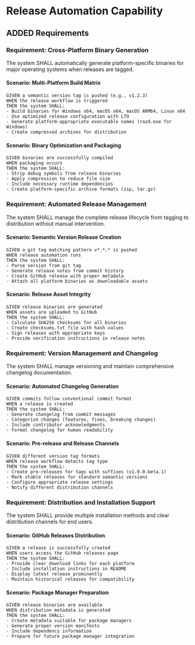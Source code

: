 # Release Automation Capability

## ADDED Requirements

### Requirement: Cross-Platform Binary Generation
The system SHALL automatically generate platform-specific binaries for major operating systems when releases are tagged.

#### Scenario: Multi-Platform Build Matrix
```
GIVEN a semantic version tag is pushed (e.g., v1.2.3)
WHEN the release workflow is triggered
THEN the system SHALL:
- Build binaries for Windows x64, macOS x64, macOS ARM64, Linux x64
- Use optimized release configuration with LTO
- Generate platform-appropriate executable names (razd.exe for Windows)
- Create compressed archives for distribution
```

#### Scenario: Binary Optimization and Packaging
```
GIVEN binaries are successfully compiled
WHEN packaging occurs
THEN the system SHALL:
- Strip debug symbols from release binaries
- Apply compression to reduce file size
- Include necessary runtime dependencies
- Create platform-specific archive formats (zip, tar.gz)
```

### Requirement: Automated Release Management
The system SHALL manage the complete release lifecycle from tagging to distribution without manual intervention.

#### Scenario: Semantic Version Release Creation
```
GIVEN a git tag matching pattern v*.*.* is pushed
WHEN release automation runs
THEN the system SHALL:
- Parse version from git tag
- Generate release notes from commit history
- Create GitHub release with proper metadata
- Attach all platform binaries as downloadable assets
```

#### Scenario: Release Asset Integrity
```
GIVEN release binaries are generated
WHEN assets are uploaded to GitHub
THEN the system SHALL:
- Calculate SHA256 checksums for all binaries
- Create checksums.txt file with hash values
- Sign releases with appropriate keys
- Provide verification instructions in release notes
```

### Requirement: Version Management and Changelog
The system SHALL manage versioning and maintain comprehensive changelog documentation.

#### Scenario: Automated Changelog Generation
```
GIVEN commits follow conventional commit format
WHEN a release is created
THEN the system SHALL:
- Generate changelog from commit messages
- Categorize changes (features, fixes, breaking changes)
- Include contributor acknowledgments
- Format changelog for human readability
```

#### Scenario: Pre-release and Release Channels
```
GIVEN different version tag formats
WHEN release workflow detects tag type
THEN the system SHALL:
- Create pre-releases for tags with suffixes (v1.0.0-beta.1)
- Mark stable releases for standard semantic versions
- Configure appropriate release settings
- Notify different distribution channels
```

### Requirement: Distribution and Installation Support
The system SHALL provide multiple installation methods and clear distribution channels for end users.

#### Scenario: GitHub Releases Distribution
```
GIVEN a release is successfully created  
WHEN users access the GitHub releases page
THEN the system SHALL:
- Provide clear download links for each platform
- Include installation instructions in README
- Display latest release prominently
- Maintain historical releases for compatibility
```

#### Scenario: Package Manager Preparation
```
GIVEN release binaries are available
WHEN distribution metadata is generated
THEN the system SHALL:
- Create metadata suitable for package managers
- Generate proper version manifests
- Include dependency information
- Prepare for future package manager integration
```